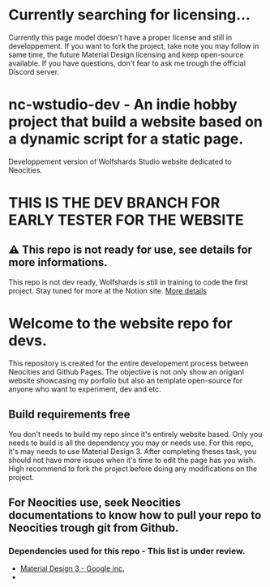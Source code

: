 # Currently searching for licensing... 
Currently this page model doesn't have a proper license and still in developpement. If you want to fork the project, take note you may follow in same time, the future Material Design licensing and keep open-source available. 
If you have questions, don't fear to ask me trough the official Discord server. 

# nc-wstudio-dev - An indie hobby project that build a website based on a dynamic script for a static page.
Developpement version of Wolfshards Studio website dedicated to Neocities. 
# THIS IS THE DEV BRANCH FOR EARLY TESTER FOR THE WEBSITE
## :warning: This repo is not ready for use, see details for more informations.
This repo is not dev ready, Wolfshards is still in training to code the first project. Stay tuned for more at the Notion site.
[More details](https://wolfshards.notion.so/)
# Welcome to the website repo for devs.
This repository is created for the entire developement process between Neocities and Github Pages. The objective is not only show an origianl website showcasing my porfolio but also an template open-source for anyone who want to experiment, dev and etc. 

## Build requirements free
You don't needs to build my repo since it's entirely website based. Only you needs to build is all the dependency you may or needs use. For this repo, it's may needs to use Material Design 3. After completing theses task, you should not have more issues when it's time to edit the page has you wish. 
High recommend to fork the project before doing any modifications on the project. 

For Neocities use, seek Neocities documentations to know how to pull your repo to Neocities trough git from Github.
---
### Dependencies used for this repo - This list is under review.
- [Material Design 3 - Google inc.](https://m3.material.io/) 
- 
